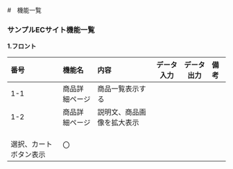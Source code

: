 #　機能一覧
### サンプルECサイト機能一覧
**1.フロント**

|番号|機能名|内容|データ入力|データ出力|備考|
|:---|:---|:---|:---:|:----:|:---|
|1-1|商品詳細ページ|商品一覧表示する||||
|1-2|商品詳細ページ|説明文、商品画像を拡大表示
<br>選択、カートボタン表示|〇|||
